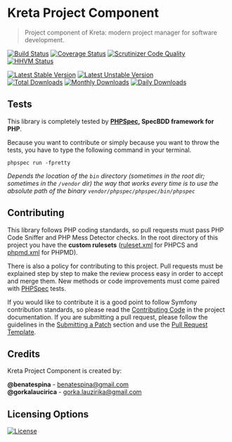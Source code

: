 # Kreta Project Component
> Project component of Kreta: modern project manager for software development.

[![Build Status](https://travis-ci.org/kreta-io/Project.svg?branch=master)](https://travis-ci.org/kreta-io/Project)
[![Coverage Status](https://img.shields.io/coveralls/kreta-io/Project.svg)](https://coveralls.io/r/kreta-io/Project)
[![Scrutinizer Code Quality](https://scrutinizer-ci.com/g/kreta-io/Project/badges/quality-score.png?b=master)](https://scrutinizer-ci.com/g/kreta-io/Project/?branch=master)
[![HHVM Status](http://hhvm.h4cc.de/badge/kreta/project.svg)](http://hhvm.h4cc.de/package/kreta/project)

[![Latest Stable Version](https://poser.pugx.org/kreta/project/v/stable.svg)](https://packagist.org/packages/kreta/project)
[![Latest Unstable Version](https://poser.pugx.org/kreta/project/v/unstable.svg)](https://packagist.org/packages/kreta/project)
&nbsp;&nbsp;&nbsp;&nbsp;&nbsp;&nbsp;&nbsp;&nbsp;&nbsp;&nbsp;
[![Total Downloads](https://poser.pugx.org/kreta/project/downloads.svg)](https://packagist.org/packages/kreta/project)
[![Monthly Downloads](https://poser.pugx.org/kreta/project/d/monthly.png)](https://packagist.org/packages/kreta/project)
[![Daily Downloads](https://poser.pugx.org/kreta/project/d/daily.png)](https://packagist.org/packages/kreta/project)

Tests
-----

This library is completely tested by **[PHPSpec][1], SpecBDD framework for PHP**.

Because you want to contribute or simply because you want to throw the tests, you have to type the following command
in your terminal.

    phpspec run -fpretty

*Depends the location of the `bin` directory (sometimes in the root dir; sometimes in the `/vendor` dir) the way that
works every time is to use the absolute path of the binary `vendor/phpspec/phpspec/bin/phpspec`*


Contributing
------------

This library follows PHP coding standards, so pull requests must pass PHP Code Sniffer and PHP Mess Detector
checks. In the root directory of this project you have the **custom rulesets** ([ruleset.xml]() for PHPCS and
[phpmd.xml]() for PHPMD).

There is also a policy for contributing to this project. Pull requests must
be explained step by step to make the review process easy in order to
accept and merge them. New methods or code improvements must come paired with [PHPSpec][1] tests.

If you would like to contribute it is a good point to follow Symfony contribution standards,
so please read the [Contributing Code][2] in the project
documentation. If you are submitting a pull request, please follow the guidelines
in the [Submitting a Patch][3] section and use the [Pull Request Template][4].

[1]: http://www.phpspec.net/
[2]: http://symfony.com/doc/current/contributing/code/index.html
[3]: http://symfony.com/doc/current/contributing/code/patches.html#check-list
[4]: http://symfony.com/doc/current/contributing/code/patches.html#make-a-pull-request

Credits
-------
Kreta Project Component is created by:
>
**@benatespina** - [benatespina@gmail.com](mailto:benatespina@gmail.com)<br/>
**@gorkalaucirica** - [gorka.lauzirika@gmail.com](mailto:gorka.lauzirika@gmail.com)

Licensing Options
-----------------
[![License](https://poser.pugx.org/kreta/project/license.svg)](https://github.com/kreta-io/kreta/blob/master/LICENSE.md)
